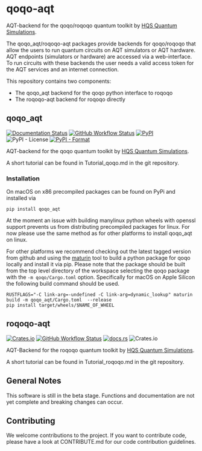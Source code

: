 # qoqo-aqt

AQT-backend for the qoqo/roqoqo quantum toolkit by [HQS Quantum Simulations](https://quantumsimulations.de).

The qoqo_aqt/roqoqo-aqt packages provide backends for qoqo/roqoqo that allow the users to run quantum circuits on AQT simulators or AQT hardware.
AQT endpoints (simulators or hardware) are accessed via a web-interface.
To run circuits with these backends the user needs a valid access token for the AQT services and an internet connection.

This repository contains two components:

* The qoqo_aqt backend for the qoqo python interface to roqoqo
* The roqoqo-aqt backend for roqoqo directly

## qoqo_aqt

[![Documentation Status](https://img.shields.io/badge/docs-documentation-green)](https://hqsquantumsimulations.github.io/qoqo_aqt/)
[![GitHub Workflow Status](https://github.com/HQSquantumsimulations/qoqo_aqt/workflows/ci_tests/badge.svg)](https://github.com/HQSquantumsimulations/qoqo_aqt/actions)
[![PyPI](https://img.shields.io/pypi/v/qoqo_aqt)](https://pypi.org/project/qoqo_aqt/)
![PyPI - License](https://img.shields.io/pypi/l/qoqo_aqt)
[![PyPI - Format](https://img.shields.io/pypi/format/qoqo_aqt)](https://pypi.org/project/qoqo_aqt/)

AQT-backend for the qoqo quantum toolkit by [HQS Quantum Simulations](https://quantumsimulations.de).

A short tutorial can be found in Tutorial_qoqo.md in the git repository.

### Installation

On  macOS on x86 precompiled packages can be found on PyPi and installed via

```shell
pip install qoqo_aqt
```

At the moment an issue with building manylinux python wheels with openssl support prevents us from distributing precompiled packages for linux.
For now please use the same method as for other platforms to install qoqo_aqt on linux.

For other platforms we recommend checking out the latest tagged version from github and using the [maturin](https://github.com/PyO3/maturin) tool to build a python package for qoqo locally and install it via pip.
Please note that the package should be built from the top level directory of the workspace selecting the qoqo package with the `-m qoqo/Cargo.toml` option.
Specifically for macOS on Apple Silicon the following build command should be used.

```shell
RUSTFLAGS="-C link-arg=-undefined -C link-arg=dynamic_lookup" maturin build -m qoqo_aqt/Cargo.toml  --release
pip install target/wheels/$NAME_OF_WHEEL
```

## roqoqo-aqt

[![Crates.io](https://img.shields.io/crates/v/roqoqo-aqt)](https://crates.io/crates/roqoqo-aqt)
[![GitHub Workflow Status](https://github.com/HQSquantumsimulations/qoqo_mock/workflows/ci_tests/badge.svg)](https://github.com/HQSquantumsimulations/qoqo_aqt/actions)
[![docs.rs](https://img.shields.io/docsrs/roqoqo-aqt)](https://docs.rs/roqoqo-aqt/)
![Crates.io](https://img.shields.io/crates/l/roqoqo-aqt)

AQT-Backend for the roqoqo quantum toolkit by [HQS Quantum Simulations](https://quantumsimulations.de).

A short tutorial can be found in Tutorial_roqoqo.md in the git repository.

## General Notes

This software is still in the beta stage. Functions and documentation are not yet complete and breaking changes can occur.

## Contributing

We welcome contributions to the project. If you want to contribute code, please have a look at CONTRIBUTE.md for our code contribution guidelines.
